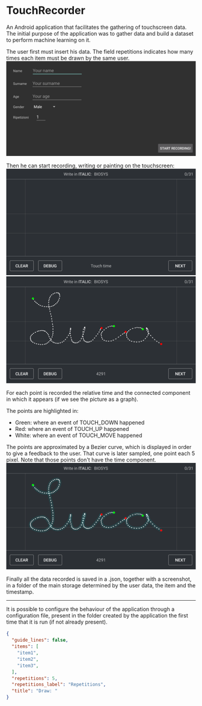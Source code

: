 # TouchRecorder

An Android application that facilitates the gathering of touchscreen data. The initial purpose of the application was to gather data and build a dataset to perform machine learning on it.

The user first must insert his data.
The field repetitions indicates how many times each item must be drawn by the same user.
![user_view](docs/images/user_view.png?raw=true)

Then he can start recording, writing or painting on the touchscreen:
![draw_view](docs/images/draw_view.png?raw=true)
![draw_view2](docs/images/draw_view2.png?raw=true)

For each point is recorded the relative time and the connected component in which it appears (if we see the picture as a graph).

The points are highlighted in:

- Green: where an event of TOUCH_DOWN happened
- Red: where an event of TOUCH_UP happened
- White: where an event of TOUCH_MOVE happened

The points are approximated by a Bezier curve, which is displayed in order to give a feedback to the user.
That curve is later sampled, one point each 5 pixel. Note that those points don't have the time component.
![Alt text](docs/images/draw_view3.png?raw=true)

Finally all the data recorded is saved in a .json, together with a screenshot, in a folder of the main storage determined by the user data, the item and the timestamp.

___

It is possible to configure the behaviour of the application through a configuration file, present in the folder created by the application the first time that it is run (if not already present).

```json
{
  "guide_lines": false,
  "items": [
    "item1",
    "item2",
    "item3",
  ],
  "repetitions": 5,
  "repetitions_label": "Repetitions",
  "title": "Draw: "
}
```
